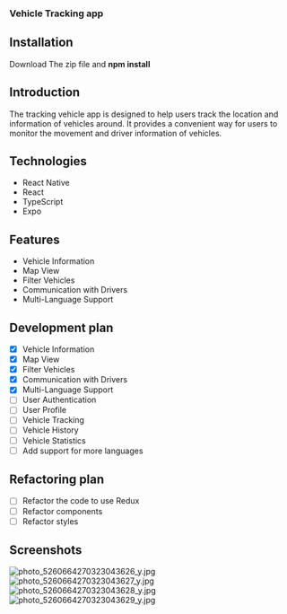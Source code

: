 ### Vehicle Tracking app

## Installation

Download The zip file and
**npm install**

## Introduction

The tracking vehicle app is designed to help users track the location
and information of vehicles around.
It provides a convenient way for users to monitor the movement and driver information of vehicles.

## Technologies

- React Native
- React
- TypeScript
- Expo

## Features

- Vehicle Information
- Map View
- Filter Vehicles
- Communication with Drivers
- Multi-Language Support

## Development plan

- [x] Vehicle Information
- [x] Map View
- [x] Filter Vehicles
- [x] Communication with Drivers
- [x] Multi-Language Support
- [ ] User Authentication
- [ ] User Profile
- [ ] Vehicle Tracking
- [ ] Vehicle History
- [ ] Vehicle Statistics
- [ ] Add support for more languages

## Refactoring plan

- [ ] Refactor the code to use Redux
- [ ] Refactor components
- [ ] Refactor styles

## Screenshots

![photo_5260664270323043626_y.jpg](..%2F..%2FDownloads%2Fphoto_5260664270323043626_y.jpg)
![photo_5260664270323043627_y.jpg](..%2F..%2FDownloads%2Fphoto_5260664270323043627_y.jpg)
![photo_5260664270323043628_y.jpg](..%2F..%2FDownloads%2Fphoto_5260664270323043628_y.jpg)
![photo_5260664270323043629_y.jpg](..%2F..%2FDownloads%2Fphoto_5260664270323043629_y.jpg)